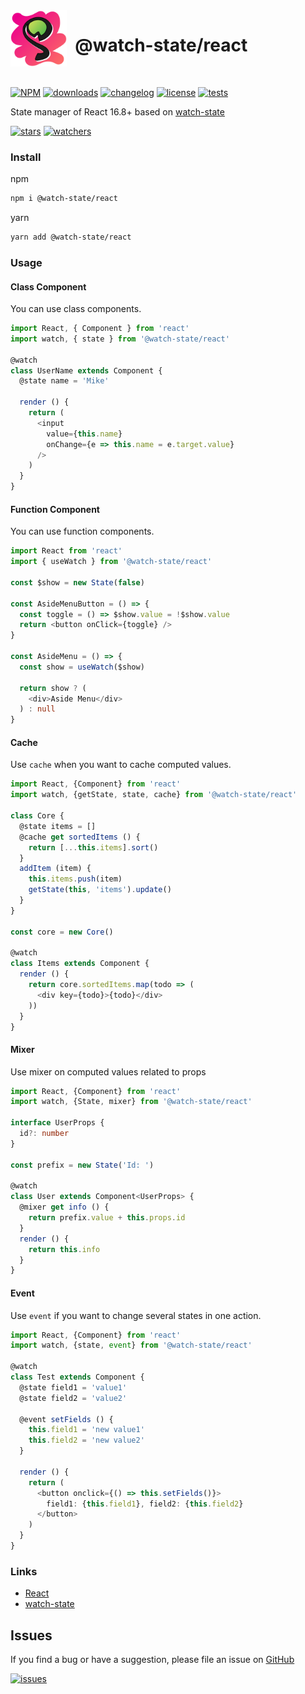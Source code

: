 <a href="https://www.npmjs.com/package/watch-state">
  <img src="https://raw.githubusercontent.com/d8corp/watch-state/v3.3.3/img/logo.svg" align="left" width="90" height="90" alt="Watch-State logo by Mikhail Lysikov">
</a>

# &nbsp; @watch-state/react

&nbsp;

[![NPM](https://img.shields.io/npm/v/@watch-state/react.svg)](https://www.npmjs.com/package/@watch-state/react)
[![downloads](https://img.shields.io/npm/dm/@watch-state/react.svg)](https://www.npmtrends.com/@watch-state/react)
[![changelog](https://img.shields.io/badge/Changelog-⋮-brightgreen)](https://changelogs.xyz/@watch-state/react)
[![license](https://img.shields.io/npm/l/@watch-state/react)](https://github.com/d8corp/watch-state-react/blob/master/LICENSE)
[![tests](https://github.com/d8corp/watch-state-react/workflows/tests/badge.svg)](https://d8corp.github.io/watch-state-react/coverage/lcov-report/)

State manager of React 16.8+ based on [watch-state](https://www.npmjs.com/package/watch-state)

[![stars](https://img.shields.io/github/stars/d8corp/watch-state-react?style=social)](https://github.com/d8corp/watch-state-react/stargazers)
[![watchers](https://img.shields.io/github/watchers/d8corp/watch-state-react?style=social)](https://github.com/d8corp/watch-state-react/watchers)
### Install
npm
```bash
npm i @watch-state/react
```
yarn
```bash
yarn add @watch-state/react
```
### Usage
#### Class Component
You can use class components.
```typescript jsx
import React, { Component } from 'react'
import watch, { state } from '@watch-state/react'

@watch
class UserName extends Component {
  @state name = 'Mike'

  render () {
    return (
      <input
        value={this.name}
        onChange={e => this.name = e.target.value}
      />
    )
  }
}
```

#### Function Component
You can use function components.
```typescript jsx
import React from 'react'
import { useWatch } from '@watch-state/react'

const $show = new State(false)

const AsideMenuButton = () => {
  const toggle = () => $show.value = !$show.value
  return <button onClick={toggle} />
}

const AsideMenu = () => {
  const show = useWatch($show)

  return show ? (
    <div>Aside Menu</div>
  ) : null
}
```

#### Cache
Use `cache` when you want to cache computed values.
```typescript jsx
import React, {Component} from 'react'
import watch, {getState, state, cache} from '@watch-state/react'

class Core {
  @state items = []
  @cache get sortedItems () {
    return [...this.items].sort()
  }
  addItem (item) {
    this.items.push(item)
    getState(this, 'items').update()
  }
}

const core = new Core()

@watch
class Items extends Component {
  render () {
    return core.sortedItems.map(todo => (
      <div key={todo}>{todo}</div>
    ))
  }
}
```

#### Mixer
Use mixer on computed values related to props
```typescript jsx
import React, {Component} from 'react'
import watch, {State, mixer} from '@watch-state/react'

interface UserProps {
  id?: number
}

const prefix = new State('Id: ')

@watch
class User extends Component<UserProps> {
  @mixer get info () {
    return prefix.value + this.props.id
  }
  render () {
    return this.info
  }
}
```

#### Event
Use `event` if you want to change several states in one action.
```typescript jsx
import React, {Component} from 'react'
import watch, {state, event} from '@watch-state/react'

@watch
class Test extends Component {
  @state field1 = 'value1'
  @state field2 = 'value2'

  @event setFields () {
    this.field1 = 'new value1'
    this.field2 = 'new value2'
  }

  render () {
    return (
      <button onclick={() => this.setFields()}>
        field1: {this.field1}, field2: {this.field2}
      </button>
    )
  }
}
```

### Links
- [React](https://reactjs.org)
- [watch-state](https://www.npmjs.com/package/watch-state)

## Issues
If you find a bug or have a suggestion, please file an issue on [GitHub](https://github.com/d8corp/watch-state-react/issues)

[![issues](https://img.shields.io/github/issues-raw/d8corp/watch-state-react)](https://github.com/d8corp/watch-state-react/issues)

